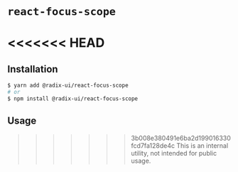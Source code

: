 # `react-focus-scope`

<<<<<<< HEAD
=======
## Installation

```sh
$ yarn add @radix-ui/react-focus-scope
# or
$ npm install @radix-ui/react-focus-scope
```

## Usage

>>>>>>> 3b008e380491e6ba2d199016330fcd7fa128de4c
This is an internal utility, not intended for public usage.
